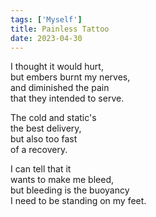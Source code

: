 ```yaml
---
tags: ['Myself']
title: Painless Tattoo
date: 2023-04-30
---
```


I thought it would hurt,  
but embers burnt my nerves,  
and diminished the pain  
that they intended to serve.

The cold and static's  
the best delivery,  
but also too fast  
of a recovery.

I can tell that it  
wants to make me bleed,  
but bleeding is the buoyancy  
I need to be standing on my feet.
